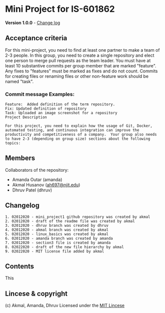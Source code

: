 # Mini Project for IS-601862

**Version 1.0.0** - [Change log](CHANGELOG.md)

## Acceptance criteria
For this mini-project, you need to find at least one partner to make a team of 2-3 people.  In this group, you need to create a single repository and elect one person to merge pull requests as the team leader. You must have at least 10 substantive commits per group member that are marked "feature".  Any fixes to "features" must be marked as fixes and do not count.  Commits for creating files or renaming files or other non-feature work should be named "task".

### Commit message Examples:


    Feature:  Added definition of the term repository.
    Fix: Updated definition of repository
    Task: Uploaded an image screenshot for a repository
    Project Description

    For this project, you need to explain how the usage of Git, Docker, automated testing, and continuous integration can improve the productivity and competitiveness of a company.  Your group also needs to have 2-3 (depending on group size) sections about the following topics: 


## Members
Collaborators of the repository:
- Amanda Outar (amanda)
- Akmal Husanov (ah697@njit.edu)
- Dhruv Patel (dhruv)

## Changelog

    1. 02012020 - mini_project1 github repository was created by akmal
    2. 02012020 - draft of the readme file was created by akmal
    3. 02012020 - dhruv branch was created by dhruv
    4. 02012020 - akmal branch was created by akmal
    5. 02012020 - linux_basics was created by akmal
    6. 02012020 - amanda branch was created by amanda
    7. 02012020 - section3 file is created by amanda
    8. 02022020 - draft of the new file hierarchy by akmal
    9. 02022020 - MIT license file added by akmal



## Contents
This 


## Lincese & copyright
(c) Akmal, Amanda, Dhruv
Licensed under the [MIT Lincese](LICENSE)
